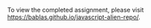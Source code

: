 
  
To view the completed assignment, please visit https://bablas.github.io/javascript-alien-repo/.  


